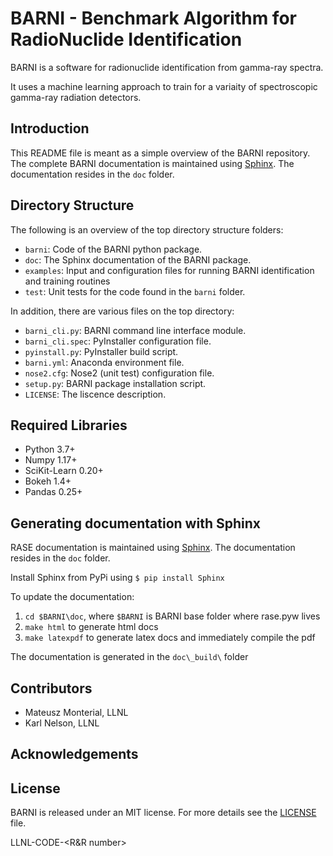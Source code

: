 BARNI - Benchmark Algorithm for RadioNuclide Identification
========================================================

BARNI is a software for radionuclide identification from gamma-ray spectra. 

It uses a machine learning approach to train for a variaity of spectroscopic gamma-ray radiation detectors.

Introduction
------------
This README file is meant as a simple overview of the BARNI repository. The complete BARNI documentation is maintained using [Sphinx](http://www.sphinx-doc.org/en/stable/).
The documentation resides in the `doc` folder.

Directory Structure
-------------------
The following is an overview of the top directory structure folders:

* `barni`: Code of the BARNI python package. 
* `doc`: The Sphinx documentation of the BARNI package. 
* `examples`: Input and configuration files for running BARNI identification and training routines
* `test`: Unit tests for the code found in the `barni` folder.

In addition, there are various files on the top directory:

* `barni_cli.py`: BARNI command line interface module.
* `barni_cli.spec`: PyInstaller configuration file.
* `pyinstall.py`: PyInstaller build script. 
* `barni.yml`: Anaconda environment file.
* `nose2.cfg`: Nose2 (unit test) configuration file. 
* `setup.py`: BARNI package installation script. 
* `LICENSE`: The liscence description. 



Required Libraries
------------------
* Python 3.7+
* Numpy 1.17+
* SciKit-Learn 0.20+
* Bokeh 1.4+
* Pandas 0.25+


Generating documentation with Sphinx
------------------------------------
RASE documentation is maintained using [Sphinx](http://www.sphinx-doc.org/en/stable/).
The documentation resides in the `doc` folder.

Install Sphinx from PyPi using
`$ pip install Sphinx`

<!-- For referencing figures by number it is required to install the numfig extension for Sphinx. -->
<!-- Installation is performed with the following steps: -->
<!-- 1. Download and untar the file at this [link](https://sourceforge.net/projects/numfig/files/Releases/sphinx_numfig-r13.tgz/download) -->
<!-- 1. Run `2to3 -w setup.py` -->
<!-- 1. Run `python setup.py install` -->

To update the documentation:
1. `cd $BARNI\doc`, where `$BARNI` is BARNI base folder where rase.pyw lives
1. `make html` to generate html docs
1. `make latexpdf` to generate latex docs and immediately compile the pdf

The documentation is generated in the `doc\_build\` folder


Contributors
------------

- Mateusz Monterial, LLNL
- Karl Nelson, LLNL

Acknowledgements
----------------



License
-------

BARNI is released under an MIT license. For more details see the [LICENSE](/LICENSE) file.

LLNL-CODE-<R&R number>
